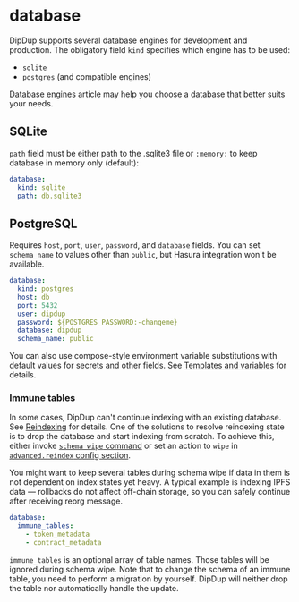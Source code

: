 # database

DipDup supports several database engines for development and production. The obligatory field `kind` specifies which engine has to be used:

* `sqlite`
* `postgres` (and compatible engines)

[Database engines](../deployment/database-engines.md) article may help you choose a database that better suits your needs.

## SQLite

`path` field must be either path to the .sqlite3 file or `:memory:` to keep database in memory only (default):

```yaml
database:
  kind: sqlite
  path: db.sqlite3
```

## PostgreSQL

Requires `host`, `port`, `user`, `password`, and `database` fields. You can set `schema_name` to values other than `public`, but Hasura integration won't be available.

```yaml
database:
  kind: postgres
  host: db
  port: 5432
  user: dipdup
  password: ${POSTGRES_PASSWORD:-changeme}
  database: dipdup
  schema_name: public
```

You can also use compose-style environment variable substitutions with default values for secrets and other fields. See [Templates and variables](../getting-started/templates-and-variables.md#) for details.

### Immune tables

In some cases, DipDup can't continue indexing with an existing database. See [Reindexing](../advanced/reindexing.md) for details. One of the solutions to resolve reindexing state is to drop the database and start indexing from scratch. To achieve this, either invoke [`schema wipe` command](../cli-reference/schema-wipe.md) or set an action to `wipe` in [`advanced.reindex` config section](../config-reference/advanced.md).

You might want to keep several tables during schema wipe if data in them is not dependent on index states yet heavy. A typical example is indexing IPFS data — rollbacks do not affect off-chain storage, so you can safely continue after receiving reorg message.

```yaml
database:
  immune_tables:
    - token_metadata
    - contract_metadata
```

`immune_tables` is an optional array of table names. Those tables will be ignored during schema wipe. Note that to change the schema of an immune table, you need to perform a migration by yourself. DipDup will neither drop the table nor automatically handle the update.
